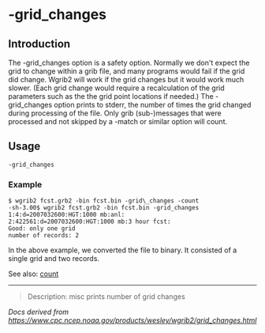 # -grid_changes

## Introduction

The -grid_changes option is a safety option.
Normally we don't expect the grid to change within a grib file, and many
programs would fail if the grid did change. Wgrib2 will work if the
grid changes but it would work much slower. (Each grid change would
require a recalculation of the grid parameters such as the the
grid point locations if needed.)
The -grid_changes option prints
to stderr, the number of times the grid changed during processing
of the file. Only grib (sub-)messages that were processed and not
skipped by a -match or similar option will count.

## Usage

```
-grid_changes
```

### Example

```
$ wgrib2 fcst.grb2 -bin fcst.bin -grid\_changes -count
-sh-3.00$ wgrib2 fcst.grb2 -bin fcst.bin -grid_changes
1:4:d=2007032600:HGT:1000 mb:anl:
2:422561:d=2007032600:HGT:1000 mb:3 hour fcst:
Good: only one grid
number of records: 2
```

In the above example, we converted the file to binary. It consisted
of a single grid and two records.

See also:
[count](./count.md)

---

> Description: misc prints number of grid changes

_Docs derived from <https://www.cpc.ncep.noaa.gov/products/wesley/wgrib2/grid_changes.html>_
